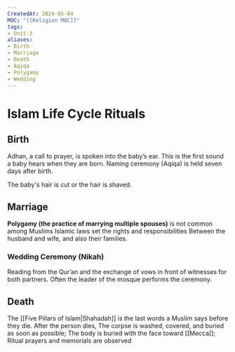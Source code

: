 ```yaml
---
CreatedAt: 2024-05-04
MOC: "[[Religion MOC]]"
tags:
- Unit-3
aliases:
- Birth
- Marriage
- Death
- Aqiqa
- Polygamy
- Wedding
---
```

# Islam Life Cycle Rituals
## Birth
Adhan, a call to prayer, is spoken into the baby’s ear. This is the first sound a baby hears when they are born. Naming ceremony (Aqiqa) is held seven days after birth.

The baby's hair is cut or the hair is shaved.

## Marriage
**Polygamy (the practice of marrying multiple spouses)** is not common among Muslims
Islamic laws set the rights and responsibilities Between the husband and wife, and also their families.

### Wedding Ceremony (Nikah)
Reading from the Qur’an and the exchange of vows in front of witnesses for both partners. Often the leader of the mosque performs the ceremony.
## Death
The [[Five Pillars of Islam|Shahadah]] is the last words a Muslim says before they die.
After the person dies, The corpse is washed, covered, and buried as soon as possible; The body is buried with the face toward [[Mecca]]; Ritual prayers and memorials are observed
